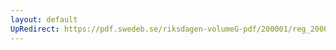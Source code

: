 ```yaml
---
layout: default
UpRedirect: https://pdf.swedeb.se/riksdagen-volumeG-pdf/200001/reg_200001/reg_200001_0100.pdf
---
```

